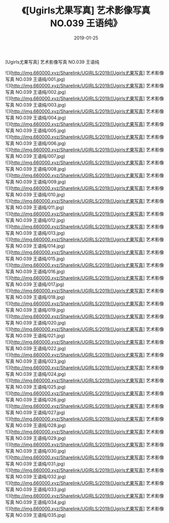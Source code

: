 ﻿---
layout: post
title:  《[Ugirls尤果写真] 艺术影像写真 NO.039 王语纯》
date:   2019-01-25
img: http://img.660000.xyz/Sharelink/UGIRLS/2019/[Ugirls尤果写真] 艺术影像写真 NO.039 王语纯/000.jpg
categories: [美女, 清纯, 唯美]
---

[Ugirls尤果写真] 艺术影像写真 NO.039 王语纯

 ![](http://img.660000.xyz/Sharelink/UGIRLS/2019/[Ugirls尤果写真] 艺术影像写真 NO.039 王语纯/001.jpg) <br>![](http://img.660000.xyz/Sharelink/UGIRLS/2019/[Ugirls尤果写真] 艺术影像写真 NO.039 王语纯/002.jpg) <br>![](http://img.660000.xyz/Sharelink/UGIRLS/2019/[Ugirls尤果写真] 艺术影像写真 NO.039 王语纯/003.jpg) <br>![](http://img.660000.xyz/Sharelink/UGIRLS/2019/[Ugirls尤果写真] 艺术影像写真 NO.039 王语纯/004.jpg) <br>![](http://img.660000.xyz/Sharelink/UGIRLS/2019/[Ugirls尤果写真] 艺术影像写真 NO.039 王语纯/005.jpg) <br>![](http://img.660000.xyz/Sharelink/UGIRLS/2019/[Ugirls尤果写真] 艺术影像写真 NO.039 王语纯/006.jpg) <br>![](http://img.660000.xyz/Sharelink/UGIRLS/2019/[Ugirls尤果写真] 艺术影像写真 NO.039 王语纯/007.jpg) <br>![](http://img.660000.xyz/Sharelink/UGIRLS/2019/[Ugirls尤果写真] 艺术影像写真 NO.039 王语纯/008.jpg) <br>![](http://img.660000.xyz/Sharelink/UGIRLS/2019/[Ugirls尤果写真] 艺术影像写真 NO.039 王语纯/009.jpg) <br>![](http://img.660000.xyz/Sharelink/UGIRLS/2019/[Ugirls尤果写真] 艺术影像写真 NO.039 王语纯/010.jpg) <br>![](http://img.660000.xyz/Sharelink/UGIRLS/2019/[Ugirls尤果写真] 艺术影像写真 NO.039 王语纯/011.jpg) <br>![](http://img.660000.xyz/Sharelink/UGIRLS/2019/[Ugirls尤果写真] 艺术影像写真 NO.039 王语纯/012.jpg) <br>![](http://img.660000.xyz/Sharelink/UGIRLS/2019/[Ugirls尤果写真] 艺术影像写真 NO.039 王语纯/013.jpg) <br>![](http://img.660000.xyz/Sharelink/UGIRLS/2019/[Ugirls尤果写真] 艺术影像写真 NO.039 王语纯/014.jpg) <br>![](http://img.660000.xyz/Sharelink/UGIRLS/2019/[Ugirls尤果写真] 艺术影像写真 NO.039 王语纯/015.jpg) <br>![](http://img.660000.xyz/Sharelink/UGIRLS/2019/[Ugirls尤果写真] 艺术影像写真 NO.039 王语纯/016.jpg) <br>![](http://img.660000.xyz/Sharelink/UGIRLS/2019/[Ugirls尤果写真] 艺术影像写真 NO.039 王语纯/017.jpg) <br>![](http://img.660000.xyz/Sharelink/UGIRLS/2019/[Ugirls尤果写真] 艺术影像写真 NO.039 王语纯/018.jpg) <br>![](http://img.660000.xyz/Sharelink/UGIRLS/2019/[Ugirls尤果写真] 艺术影像写真 NO.039 王语纯/019.jpg) <br>![](http://img.660000.xyz/Sharelink/UGIRLS/2019/[Ugirls尤果写真] 艺术影像写真 NO.039 王语纯/020.jpg) <br>![](http://img.660000.xyz/Sharelink/UGIRLS/2019/[Ugirls尤果写真] 艺术影像写真 NO.039 王语纯/021.jpg) <br>![](http://img.660000.xyz/Sharelink/UGIRLS/2019/[Ugirls尤果写真] 艺术影像写真 NO.039 王语纯/022.jpg) <br>![](http://img.660000.xyz/Sharelink/UGIRLS/2019/[Ugirls尤果写真] 艺术影像写真 NO.039 王语纯/023.jpg) <br>![](http://img.660000.xyz/Sharelink/UGIRLS/2019/[Ugirls尤果写真] 艺术影像写真 NO.039 王语纯/024.jpg) <br>![](http://img.660000.xyz/Sharelink/UGIRLS/2019/[Ugirls尤果写真] 艺术影像写真 NO.039 王语纯/025.jpg) <br>![](http://img.660000.xyz/Sharelink/UGIRLS/2019/[Ugirls尤果写真] 艺术影像写真 NO.039 王语纯/026.jpg) <br>![](http://img.660000.xyz/Sharelink/UGIRLS/2019/[Ugirls尤果写真] 艺术影像写真 NO.039 王语纯/027.jpg) <br>![](http://img.660000.xyz/Sharelink/UGIRLS/2019/[Ugirls尤果写真] 艺术影像写真 NO.039 王语纯/028.jpg) <br>![](http://img.660000.xyz/Sharelink/UGIRLS/2019/[Ugirls尤果写真] 艺术影像写真 NO.039 王语纯/029.jpg) <br>![](http://img.660000.xyz/Sharelink/UGIRLS/2019/[Ugirls尤果写真] 艺术影像写真 NO.039 王语纯/030.jpg) <br>![](http://img.660000.xyz/Sharelink/UGIRLS/2019/[Ugirls尤果写真] 艺术影像写真 NO.039 王语纯/031.jpg) <br>![](http://img.660000.xyz/Sharelink/UGIRLS/2019/[Ugirls尤果写真] 艺术影像写真 NO.039 王语纯/032.jpg) <br>![](http://img.660000.xyz/Sharelink/UGIRLS/2019/[Ugirls尤果写真] 艺术影像写真 NO.039 王语纯/033.jpg) <br>![](http://img.660000.xyz/Sharelink/UGIRLS/2019/[Ugirls尤果写真] 艺术影像写真 NO.039 王语纯/034.jpg) <br>![](http://img.660000.xyz/Sharelink/UGIRLS/2019/[Ugirls尤果写真] 艺术影像写真 NO.039 王语纯/035.jpg) <br>